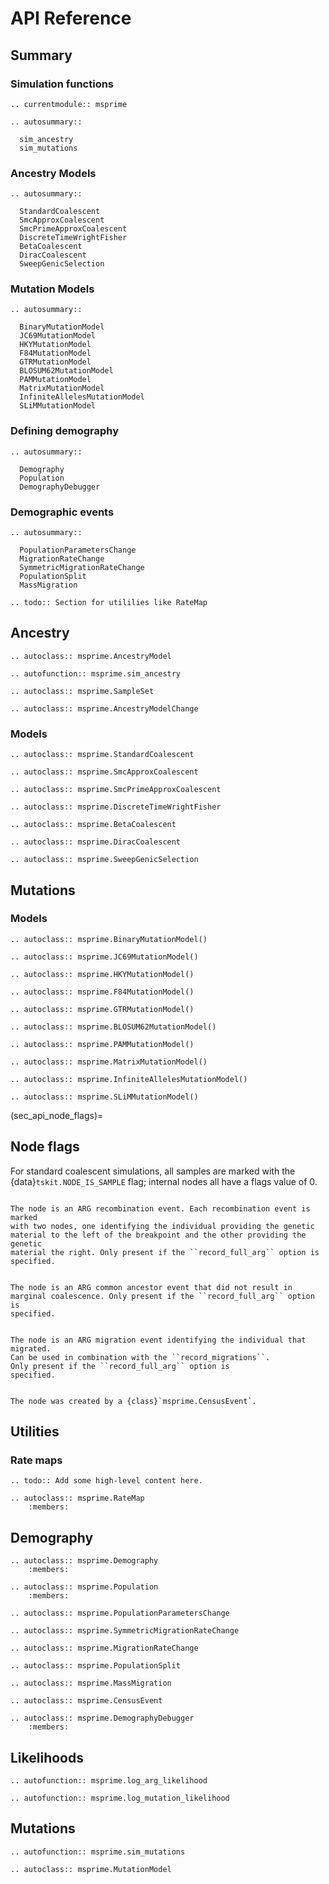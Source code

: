 # API Reference


## Summary

### Simulation functions

```{eval-rst}
.. currentmodule:: msprime

.. autosummary::

  sim_ancestry
  sim_mutations

```

### Ancestry Models


```{eval-rst}
.. autosummary::

  StandardCoalescent
  SmcApproxCoalescent
  SmcPrimeApproxCoalescent
  DiscreteTimeWrightFisher
  BetaCoalescent
  DiracCoalescent
  SweepGenicSelection
```

### Mutation Models

```{eval-rst}
.. autosummary::

  BinaryMutationModel
  JC69MutationModel
  HKYMutationModel
  F84MutationModel
  GTRMutationModel
  BLOSUM62MutationModel
  PAMMutationModel
  MatrixMutationModel
  InfiniteAllelesMutationModel
  SLiMMutationModel
```

### Defining demography

```{eval-rst}
.. autosummary::

  Demography
  Population
  DemographyDebugger
```
### Demographic events

```{eval-rst}
.. autosummary::

  PopulationParametersChange
  MigrationRateChange
  SymmetricMigrationRateChange
  PopulationSplit
  MassMigration
```


```{eval-rst}
.. todo:: Section for utililies like RateMap
```

## Ancestry

```{eval-rst}
.. autoclass:: msprime.AncestryModel
```

```{eval-rst}
.. autofunction:: msprime.sim_ancestry
```

```{eval-rst}
.. autoclass:: msprime.SampleSet
```

```{eval-rst}
.. autoclass:: msprime.AncestryModelChange
```

### Models

```{eval-rst}
.. autoclass:: msprime.StandardCoalescent
```

```{eval-rst}
.. autoclass:: msprime.SmcApproxCoalescent
```

```{eval-rst}
.. autoclass:: msprime.SmcPrimeApproxCoalescent
```


```{eval-rst}
.. autoclass:: msprime.DiscreteTimeWrightFisher
```

```{eval-rst}
.. autoclass:: msprime.BetaCoalescent
```

```{eval-rst}
.. autoclass:: msprime.DiracCoalescent
```

```{eval-rst}
.. autoclass:: msprime.SweepGenicSelection
```

## Mutations


### Models
```{eval-rst}
.. autoclass:: msprime.BinaryMutationModel()
```

```{eval-rst}
.. autoclass:: msprime.JC69MutationModel()
```

```{eval-rst}
.. autoclass:: msprime.HKYMutationModel()
```

```{eval-rst}
.. autoclass:: msprime.F84MutationModel()
```

```{eval-rst}
.. autoclass:: msprime.GTRMutationModel()
```

```{eval-rst}
.. autoclass:: msprime.BLOSUM62MutationModel()
```

```{eval-rst}
.. autoclass:: msprime.PAMMutationModel()

```

```{eval-rst}
.. autoclass:: msprime.MatrixMutationModel()
```

```{eval-rst}
.. autoclass:: msprime.InfiniteAllelesMutationModel()
```

```{eval-rst}
.. autoclass:: msprime.SLiMMutationModel()
```


(sec_api_node_flags)=

## Node flags

For standard coalescent simulations, all samples are marked with the
{data}`tskit.NODE_IS_SAMPLE` flag; internal nodes all have a flags value of 0.

<!---
todo link these up with the examples sections below where they are used.
-->

```{data} msprime.NODE_IS_RE_EVENT

The node is an ARG recombination event. Each recombination event is marked
with two nodes, one identifying the individual providing the genetic
material to the left of the breakpoint and the other providing the genetic
material the right. Only present if the ``record_full_arg`` option is
specified.

```

```{data} msprime.NODE_IS_CA_EVENT

The node is an ARG common ancestor event that did not result in
marginal coalescence. Only present if the ``record_full_arg`` option is
specified.

```

```{data} msprime.NODE_IS_MIG_EVENT

The node is an ARG migration event identifying the individual that migrated.
Can be used in combination with the ``record_migrations``.
Only present if the ``record_full_arg`` option is
specified.

```

```{data} msprime.NODE_IS_CEN_EVENT

The node was created by a {class}`msprime.CensusEvent`.

```

## Utilities


### Rate maps

```{eval-rst}
.. todo:: Add some high-level content here.
```

```{eval-rst}
.. autoclass:: msprime.RateMap
    :members:
```

## Demography


```{eval-rst}
.. autoclass:: msprime.Demography
    :members:
```

```{eval-rst}
.. autoclass:: msprime.Population
    :members:
```

```{eval-rst}
.. autoclass:: msprime.PopulationParametersChange

```

```{eval-rst}
.. autoclass:: msprime.SymmetricMigrationRateChange

```

```{eval-rst}
.. autoclass:: msprime.MigrationRateChange

```

```{eval-rst}
.. autoclass:: msprime.PopulationSplit

```

```{eval-rst}
.. autoclass:: msprime.MassMigration
```

```{eval-rst}
.. autoclass:: msprime.CensusEvent

```

```{eval-rst}
.. autoclass:: msprime.DemographyDebugger
    :members:

```

## Likelihoods

```{eval-rst}
.. autofunction:: msprime.log_arg_likelihood
```

```{eval-rst}
.. autofunction:: msprime.log_mutation_likelihood
```

## Mutations

```{eval-rst}
.. autofunction:: msprime.sim_mutations
```


```{eval-rst}
.. autoclass:: msprime.MutationModel
```


